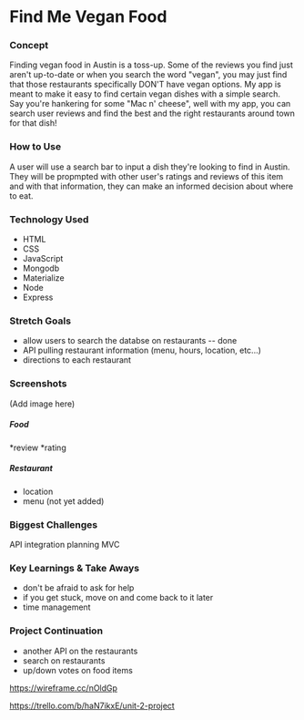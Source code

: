 # Find Me Vegan Food

### Concept
Finding vegan food in Austin is a toss-up. Some of the reviews you find just aren't up-to-date or when you search the word "vegan", you may just find that those restaurants specifically DON'T have vegan options.
My app is meant to make it easy to find certain vegan dishes with a simple search. Say you're hankering for some "Mac n' cheese", well with my app, you can search user reviews and find the best and the right restaurants around town for that dish!

### How to Use
A user will use a search bar to input a dish they're looking to find in Austin. They will be propmpted with other user's ratings and reviews of this item and with that information, they can make an informed decision about where to eat.

### Technology Used
* HTML
* CSS
* JavaScript
* Mongodb
* Materialize
* Node
* Express


### Stretch Goals
* allow users to search the databse on restaurants -- done
* API pulling restaurant information (menu, hours, location, etc...)
* directions to each restaurant


### Screenshots
(Add image here)


##### Food
*review
*rating


##### Restaurant
* location
* menu (not yet added)


### Biggest Challenges
API integration
planning
MVC


### Key Learnings & Take Aways
* don't be afraid to ask for help
* if you get stuck, move on and come back to it later
* time management 

### Project Continuation
* another API on the restaurants
* search on restaurants
* up/down votes on food items


https://wireframe.cc/nOldGp

https://trello.com/b/haN7ikxE/unit-2-project
